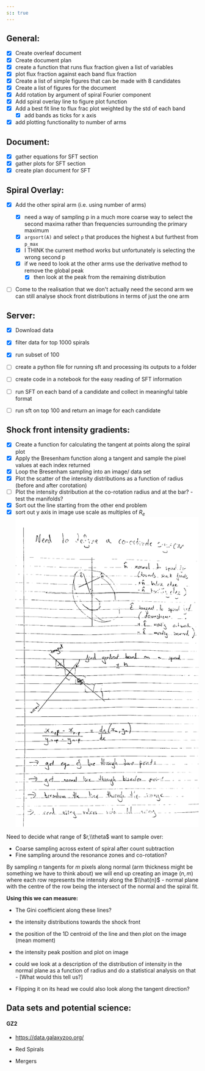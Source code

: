 ```yaml
---
s:: true
---
```


## General:

- [x] Create overleaf document
- [x] Create document plan
- [x] create a function that runs flux fraction given a list of variables
- [x] plot flux fraction against each band flux fraction
- [x] Create a list of simple figures that can be made with 8 candidates
- [x] Create a list of figures for the document
- [x] Add rotation by argument of spiral Fourier component
- [x] Add spiral overlay line to figure plot function
- [x] Add a best fit line to flux frac plot weighted by the std of each band
	- [x] add bands as ticks for x axis
- [x] add plotting functionality to number of arms

## Document:

- [x] gather equations for SFT section
- [x] gather plots for SFT section
- [x] create plan document for SFT

## Spiral Overlay:

- [x] Add the other spiral arm (i.e. using number of arms)
	- [x] need a way of sampling p in a much more coarse way to select the second maxima rather than frequencies surrounding the primary maximum
	- [x] `argsort(A)` and select `p` that produces the highest `A` but furthest from `p_max` 
	- [x] I THINK the current method works but unfortunately is selecting the wrong second p
	- [x] if we need to look at the other arms use the derivative method to remove the global peak
		- [x] then look at the peak from the remaining distribution
- [ ]  Come to the realisation that we don't actually need the second arm we can still analyse shock front distributions in terms of just the one arm


## Server:

- [x] Download data
- [x] filter data for top 1000 spirals
- [x] run subset of 100

- [ ] create a python file for running sft and processing its outputs to a folder
- [ ] create code in a notebook for the easy reading of SFT information
- [ ] run SFT on each band of a candidate and collect in meaningful table format
- [ ] run sft on top 100 and return an image for each candidate

## Shock front intensity gradients:

- [x] Create a function for calculating the tangent at points along the spiral plot
- [x] Apply the Bresenham function along a tangent and sample the pixel values at each index returned
- [x] Loop the Bresenham sampling into an image/ data set
- [x] Plot the scatter of the intensity distributions as a function of radius (before and after corotation)
- [ ] Plot the intensity distribution at the co-rotation radius and at the bar? - test the manifolds?
- [x] Sort out the line starting from the other end problem
- [x] sort out y axis in image use scale as multiples of $R_e$
![Screenshot 2023-04-01 215735.jpg](../../AA%20%20-%20%20Assets/Screenshot%202023-04-01%20215735.jpg)

Need to decide what range of $r,\\theta$ want to sample over:
- Coarse sampling across extent of spiral after count subtraction
- Fine sampling around the resonance zones and co-rotation?

By sampling $n$ tangents for $m$ pixels along normal (arm thickness might be something we have to think about) we will end up creating an image $(n,m)$ where each row represents the intensity along the $\\hat{n}$ - normal plane with the centre of the row being the intersect of the normal and the spiral fit.

**Using this we can measure:**

- The Gini coefficient along these lines?
- the intensity distributions towards the shock front
- the position of the 1D centroid of the line and then plot on the image (mean moment)
- the intensity peak position and plot on image

- could we look at a description of the distribution of intensity in the normal plane as a function of radius and do a statistical analysis on that - [What would this tell us?] 

- Flipping it on its head we could also look along the tangent direction?

## Data sets and potential science:

#### GZ2
- https://data.galaxyzoo.org/

- Red Spirals 
- Mergers